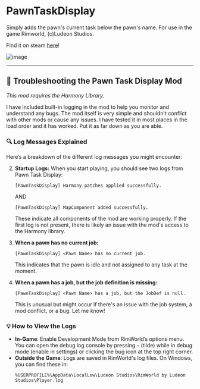 # PawnTaskDisplay

Simply adds the pawn's current task below the pawn's name. For use in the game Rimworld, (c)Ludeon Studios.

Find it on steam [here](https://steamcommunity.com/sharedfiles/filedetails/?id=3335474906)!

![image](https://github.com/user-attachments/assets/48b5c28f-3159-4dff-8f33-7a70976a30bf)

---

## 📝 Troubleshooting the Pawn Task Display Mod

*This mod requires the Harmony Library.* 

I have included built-in logging in the mod to help you monitor and understand any bugs. The mod itself is very simple and shouldn't conflict with other mods or cause any issues. I have tested it in most places in the load order and it has worked. Put it as far down as you are able.

### 🔍 Log Messages Explained
Here’s a breakdown of the different log messages you might encounter:

2. **Startup Logs:**
   When you start playing, you should see two logs from Pawn Task Display:
   ```
   [PawnTaskDisplay] Harmony patches applied successfully.
   ```
   AND
   ```
   [PawnTaskDisplay] MapComponent added successfully.
   ```
   These indicate all components of the mod are working properly. If the first log is not present, there is likely an issue with the mod's access to the Harmony library.


2. **When a pawn has no current job:**
   ```
   [PawnTaskDisplay] <Pawn Name> has no current job.
   ```
   This indicates that the pawn is idle and not assigned to any task at the moment.

3. **When a pawn has a job, but the job definition is missing:**
   ```
   [PawnTaskDisplay] <Pawn Name> has a job, but the JobDef is null.
   ```
   This is unusual but might occur if there's an issue with the job system, a mod conflict, or a bug. Let me know!

### 💡 How to View the Logs
- **In-Game**: Enable Development Mode from RimWorld’s options menu. You can open the debug log console by pressing `~` (tilde) while in debug mode (enable in settings) or clicking the bug icon at the top right corner.
- **Outside the Game**: Logs are saved in RimWorld's log files. On Windows, you can find these in:
  ```
  %USERPROFILE%\AppData\LocalLow\Ludeon Studios\RimWorld by Ludeon Studios\Player.log
  ```
